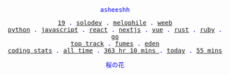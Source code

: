 <p align="center" style="color:blue"><samp>asheeshh</samp></p>        <p align="center" style="color:blue">        <samp>            <a href="">19</a> .            <a href="">solodev</a> .            <a href="">melophile</a> .            <a href="">weeb</a></br>            <a href="https://python.org/">python</a> .            <a href="https://nodejs.org/">javascript</a> .            <a href="https://reactjs.org/">react</a> .            <a href="https://nextjs.org/">nextjs</a> .            <a href="https://vuejs.org/">vue</a> .            <a href="https://rust-lang.org/">rust</a> .            <a href="https://ruby-lang.org/en/">ruby</a> .            <a href="https://go.dev/">go</a></br>            <a href="https://open.spotify.com/track/7fJALFBexDXzu0QdatF5O4">top track</a> .            <a href="https://open.spotify.com/track/7fJALFBexDXzu0QdatF5O4">fumes</a> .            <a href="https://open.spotify.com/track/7fJALFBexDXzu0QdatF5O4">eden</a></br>            <a href="https://wakatime.com/@asheeshh">coding stats</a> .            <a href="https://wakatime.com/@asheeshh">all time</a> .            <a href="https://wakatime.com/@asheeshh">            363 hr 10 mins        </a> .            <a href="https://wakatime.com/@asheeshh">today</a> .            <a href="https://wakatime.com/@asheeshh">55 mins</a>        </samp>        </p>        <p align="center" style="color:blue"><samp>桜の花</samp></p>